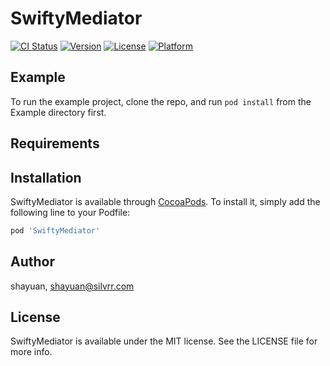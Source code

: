 # SwiftyMediator

[![CI Status](https://img.shields.io/travis/shayuan/SwiftyMediator.svg?style=flat)](https://travis-ci.org/shayuan/SwiftyMediator)
[![Version](https://img.shields.io/cocoapods/v/SwiftyMediator.svg?style=flat)](https://cocoapods.org/pods/SwiftyMediator)
[![License](https://img.shields.io/cocoapods/l/SwiftyMediator.svg?style=flat)](https://cocoapods.org/pods/SwiftyMediator)
[![Platform](https://img.shields.io/cocoapods/p/SwiftyMediator.svg?style=flat)](https://cocoapods.org/pods/SwiftyMediator)

## Example

To run the example project, clone the repo, and run `pod install` from the Example directory first.

## Requirements

## Installation

SwiftyMediator is available through [CocoaPods](https://cocoapods.org). To install
it, simply add the following line to your Podfile:

```ruby
pod 'SwiftyMediator'
```

## Author

shayuan, shayuan@silvrr.com

## License

SwiftyMediator is available under the MIT license. See the LICENSE file for more info.
